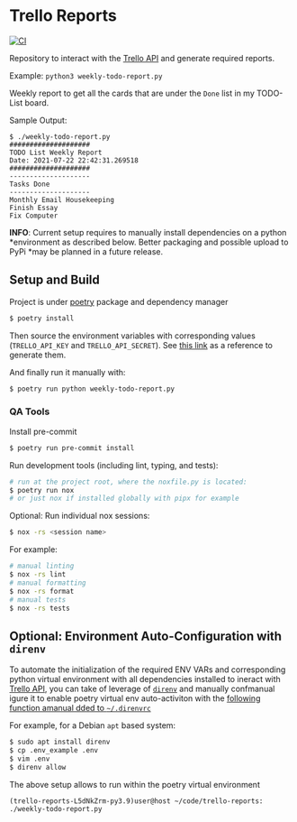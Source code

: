 # Trello Reports

[![CI](https://github.com/rmachuca89/trello-reports/workflows/ci/badge.svg)](https://github.com/rmachuca89/trello-reports/actions?workflow=ci)

Repository to interact with the [Trello API][trello_api] and generate required
reports.

Example: `python3 weekly-todo-report.py`

Weekly report to get all the cards that are under the `Done` list in my
TODO-List board.

Sample Output:

```
$ ./weekly-todo-report.py
####################
TODO List Weekly Report
Date: 2021-07-22 22:42:31.269518
####################
--------------------
Tasks Done
--------------------
Monthly Email Housekeeping
Finish Essay
Fix Computer
```

**INFO**: Current setup requires to manually install dependencies on a python
*environment as described below. Better packaging and possible upload to PyPi
*may be planned in a future release.

## Setup and Build

Project is under [poetry](https://python-poetry.org/) package and dependency
manager

```sh
$ poetry install
```

Then source the environment variables with corresponding values
(`TRELLO_API_KEY` and `TRELLO_API_SECRET`). See [this
link](https://trello.com/app-key) as a reference to generate them.

And finally run it manually with:

```sh
$ poetry run python weekly-todo-report.py
```

### QA Tools

Install pre-commit

```sh
$ poetry run pre-commit install
```

Run development tools (including lint, typing, and tests):

```sh
# run at the project root, where the noxfile.py is located:
$ poetry run nox
# or just nox if installed globally with pipx for example
```

Optional: Run individual nox sessions:

```sh
$ nox -rs <session name>
```

For example:

```sh
# manual linting
$ nox -rs lint
# manual formatting
$ nox -rs format
# manual tests
$ nox -rs tests
```

## Optional: Environment Auto-Configuration with `direnv`

To automate the initialization of the required ENV VARs and corresponding python
virtual environment with all dependencies installed to ineract with [Trello
API][trello_api], you can take of leverage of [`direnv`](https://direnv.net/)
and manually confmanual igure it to enable poetry virtual env auto-activiton
with the [following function amanual dded to
`~/.direnvrc`](https://github.com/direnv/direnv/wiki/Python#poetry)

For example, for a Debian `apt` based system:

```sh
$ sudo apt install direnv
$ cp .env_example .env
$ vim .env
$ direnv allow
```

The above setup allows to run within the poetry virtual environment

```
(trello-reports-L5dNkZrm-py3.9)user@host ~/code/trello-reports: ./weekly-todo-report.py
```

[trello_api]: https://developers.trello.com/

